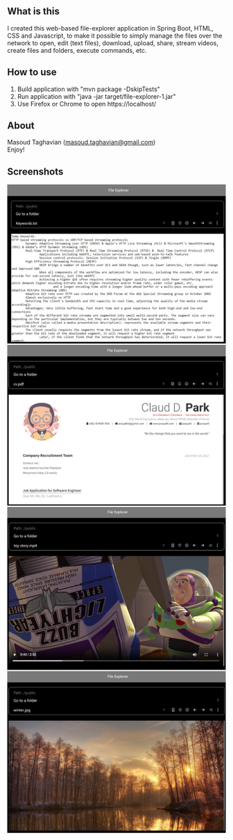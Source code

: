 ## What is this
  
I created this web-based file-explorer application in Spring Boot, HTML, CSS and Javascript, to make it possible to simply manage the files over the network to open, edit (text files), download, upload, share, stream videos, create files and folders, execute commands, etc.

## How to use
1. Build application with "mvn package -DskipTests"
2. Run application with "java -jar target/file-explorer-1.jar"
3. Use Firefox or Chrome to open https://localhost/ 

## About
Masoud Taghavian (masoud.taghavian@gmail.com)  
Enjoy!

## Screenshots
![screenshot1](images/1.jpg "Screenshot")
![screenshot2](images/2.jpg "Screenshot")
![screenshot3](images/3.jpg "Screenshot")
![screenshot4](images/4.jpg "Screenshot")

